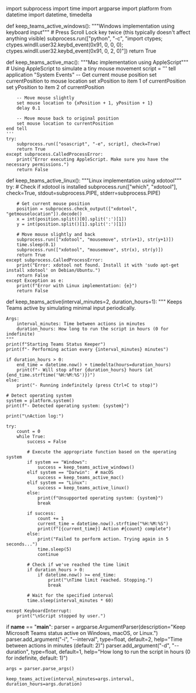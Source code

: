 import subprocess
import time
import argparse
import platform
from datetime import datetime, timedelta

def keep_teams_active_windows():
    """Windows implementation using keyboard input"""
    # Press Scroll Lock key twice (this typically doesn't affect anything visible)
    subprocess.run(["python", "-c", "import ctypes; ctypes.windll.user32.keybd_event(0x91, 0, 0, 0); ctypes.windll.user32.keybd_event(0x91, 0, 2, 0)"])
    return True

def keep_teams_active_mac():
    """Mac implementation using AppleScript"""
    # Using AppleScript to simulate a tiny mouse movement
    script = '''
    tell application "System Events"
        -- Get current mouse position
        set currentPosition to mouse location
        set xPosition to item 1 of currentPosition
        set yPosition to item 2 of currentPosition
        
        -- Move mouse slightly
        set mouse location to {xPosition + 1, yPosition + 1}
        delay 0.1
        
        -- Move mouse back to original position
        set mouse location to currentPosition
    end tell
    '''
    try:
        subprocess.run(["osascript", "-e", script], check=True)
        return True
    except subprocess.CalledProcessError:
        print("Error executing AppleScript. Make sure you have the necessary permissions.")
        return False

def keep_teams_active_linux():
    """Linux implementation using xdotool"""
    try:
        # Check if xdotool is installed
        subprocess.run(["which", "xdotool"], check=True, stdout=subprocess.PIPE, stderr=subprocess.PIPE)
        
        # Get current mouse position
        position = subprocess.check_output(["xdotool", "getmouselocation"]).decode()
        x = int(position.split()[0].split(':')[1])
        y = int(position.split()[1].split(':')[1])
        
        # Move mouse slightly and back
        subprocess.run(["xdotool", "mousemove", str(x+1), str(y+1)])
        time.sleep(0.1)
        subprocess.run(["xdotool", "mousemove", str(x), str(y)])
        return True
    except subprocess.CalledProcessError:
        print("Error: xdotool not found. Install it with 'sudo apt-get install xdotool' on Debian/Ubuntu.")
        return False
    except Exception as e:
        print(f"Error with Linux implementation: {e}")
        return False

def keep_teams_active(interval_minutes=2, duration_hours=1):
    """
    Keeps Teams active by simulating minimal input periodically.
    
    Args:
        interval_minutes: Time between actions in minutes
        duration_hours: How long to run the script in hours (0 for indefinite)
    """
    print(f"Starting Teams Status Keeper")
    print(f"- Performing action every {interval_minutes} minutes")
    
    if duration_hours > 0:
        end_time = datetime.now() + timedelta(hours=duration_hours)
        print(f"- Will stop after {duration_hours} hours (at {end_time.strftime('%H:%M:%S')})")
    else:
        print("- Running indefinitely (press Ctrl+C to stop)")
    
    # Detect operating system
    system = platform.system()
    print(f"- Detected operating system: {system}")
    
    print("\nAction log:")
    
    try:
        count = 0
        while True:
            success = False
            
            # Execute the appropriate function based on the operating system
            if system == "Windows":
                success = keep_teams_active_windows()
            elif system == "Darwin":  # macOS
                success = keep_teams_active_mac()
            elif system == "Linux":
                success = keep_teams_active_linux()
            else:
                print(f"Unsupported operating system: {system}")
                break
            
            if success:
                count += 1
                current_time = datetime.now().strftime("%H:%M:%S")
                print(f"[{current_time}] Action #{count} complete")
            else:
                print("Failed to perform action. Trying again in 5 seconds...")
                time.sleep(5)
                continue
            
            # Check if we've reached the time limit
            if duration_hours > 0:
                if datetime.now() >= end_time:
                    print("\nTime limit reached. Stopping.")
                    break
                
            # Wait for the specified interval
            time.sleep(interval_minutes * 60)
            
    except KeyboardInterrupt:
        print("\nScript stopped by user.")


if __name__ == "__main__":
    parser = argparse.ArgumentParser(description="Keep Microsoft Teams status active on Windows, macOS, or Linux.")
    parser.add_argument("-i", "--interval", type=float, default=2, help="Time between actions in minutes (default: 2)")
    parser.add_argument("-d", "--duration", type=float, default=1, help="How long to run the script in hours (0 for indefinite, default: 1)")
    
    args = parser.parse_args()
    
    keep_teams_active(interval_minutes=args.interval, duration_hours=args.duration)
